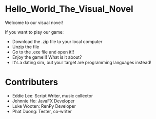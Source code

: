 # Hello_World_The_Visual_Novel
Welcome to our visual novel!

If you want to play our game:
- Download the .zip file to your local computer
- Unzip the file
- Go to the .exe file and open it!!
- Enjoy the game!!!
What is it about?
- It's a dating sim, but your target are programming languages instead!
# Contributers
- Eddie Lee: Script Writer, music collector
- Johnnie Ho: JavaFX Developer
- Luke Wooten: RenPy Developer
- Phat Duong: Tester, co-writer
